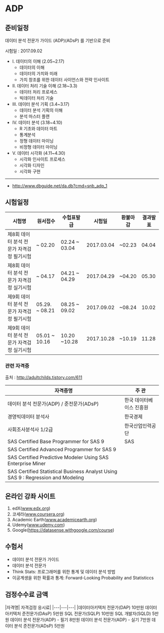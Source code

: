 # ADP



## 준비일정

데이터 분석 전문가 가이드 (ADP)(ADsP) 를 기반으로 준비

시험일 : 2017.09.02

- Ⅰ. 데이터의 이해 (2.05~2.17)
  - 데이터의 이해
  - 데이터의 가치와 미래
  - 가치 창조를 위한 데이터 사이언스와 전략 인사이트
- Ⅱ. 데이터 처리 기술 이해 (2.18~3.3)
  - 데이터 처리 프로세스
  - 빅데이터 처리 기술
- Ⅲ. 데이터 분석 기획 (3.4~3.17)
  - 데이터 분석 기획의 이해
  - 분석 마스터 플랜
- Ⅳ. 데이터 분석 (3.18~4.10)
  - R 기초와 데이터 마트
  - 통계분석
  - 정형 데이터 마이닝
  - 비정형 데이터 마이닝
- Ⅴ. 데이터 시각화 (4.11~4.30)
  - 시각화 인사이트 프로세스
  - 시각화 디자인
  - 시각화 구현




---

- http://www.dbguide.net/da.db?cmd=snb_adp_1


## 시험일정

|시험명|원서접수|수헙표발급|시험일|환불마감|결과발표|
|-----|-------|--------|-----|-------|------|
|제8회 데이터 분석 전문가 자격검정 필기시험|~ 02.20|02.24 ~ 03.04|2017.03.04|~02.23|04.04|
|제8회 데이터 분석 전문가 자격검정 실기시험|~ 04.17|04.21 ~ 04.29|2017.04.29|~04.20|05.30|
|제9회 데이터 분석 전문가 자격검정 필기시험|05.29. ~ 08.21|08.25 ~ 09.02|2017.09.02|~08.24|10.02|
|제9회 데이터 분석 전문가 자격검정 실기시험|05.01 ~ 10.16|10.20 ~10.28|2017.10.28|~10.19|11.28|


### 관련 자격증

출처 : http://adultchilds.tistory.com/611

|자격증명|주 관|
|-------|-----|
| 데이터 분석 전문가(ADP) / 준전문가(ADsP)| 한국 데이터베이스 진흥원|
|경영빅데이터 분석사|한국경제|
|사회조사분석사 1/2급 | 한국산업인력공단|
|SAS Certified Base Programmer for SAS 9  |SAS |
| SAS Certified Advanced Programmer for SAS 9 ||
|SAS Certified Predictive Modeler Using SAS Enterprise Miner ||
|SAS Certified Statistical Business Analyst Using SAS 9 : Regression and Modeling ||

## 온라인 강좌 사이트

1. edX(www.edx.org)
2. 코세라(www.coursera.org)
3. Academic Earth(www.academicearth.org)
4. Udemy(www.udemy.com)
5. Google(https://datasense.withgoogle.com/course)

## 수험서

- 데이터 분석 전문가 가이드
- 데이터 분석 전문가
- Think Stats: 프로그래머를 위한 통계 및 데이터 분석 방법
- 이공계생을 위한 확률과 통계: Forward-Looking Probability and Statisticcs





## 검정수수료 금액

|자격명|	자격검정 응시료|
|---|---|---|
|데이터아키텍처 전문가(DAP)	10만원
데이터아키텍처 준전문가(DAsP)	5만원
SQL 전문가(SQLP)	10만원
SQL 개발자(SQLD)	5만원
데이터 분석 전문가(ADP) - 필기	8만원
데이터 분석 전문가(ADP) - 실기	7만원
데이터 분석 준전문가(ADsP)	5만원